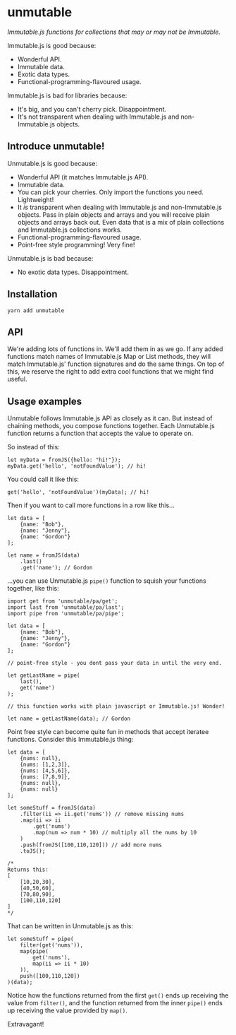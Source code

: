 # unmutable

*Immutable.js functions for collections that may or may not be Immutable.*

Immutable.js is good because:
- Wonderful API.
- Immutable data.
- Exotic data types.
- Functional-programming-flavoured usage.

Immutable.js is bad for libraries because:
- It's big, and you can't cherry pick. Disappointment.
- It's not transparent when dealing with Immutable.js and non-Immutable.js objects.

## Introduce unmutable!

Unmutable.js is good because:
- Wonderful API (it matches Immutable.js API).
- Immutable data.
- You can pick your cherries. Only import the functions you need. Lightweight!
- It *is* transparent when dealing with Immutable.js and non-Immutable.js objects. Pass in plain objects and arrays and you will receive plain objects and arrays back out. Even data that is a mix of plain collections and Immutable.js collections works.
- Functional-programming-flavoured usage.
- Point-free style programming! Very fine!

Unmutable.js is bad because:
- No exotic data types. Disappointment.

## Installation

```
yarn add unmutable
```

## API

We're adding lots of functions in. We'll add them in as we go. If any added functions match names of Immutable.js Map or List methods, they will match Immutable.js' function signatures and do the same things. On top of this, we reserve the right to add extra cool functions that we might find useful.

## Usage examples

Unmutable follows Immutable.js API as closely as it can. But instead of chaining methods, you compose functions together. Each Unmutable.js function returns a function that accepts the value to operate on.

So instead of this:

```
let myData = fromJS({hello: "hi!"});
myData.get('hello', 'notFoundValue'); // hi!
```

You could call it like this:

```
get('hello', 'notFoundValue')(myData); // hi!
```

Then if you want to call more functions in a row like this...

```
let data = [
    {name: "Bob"},
    {name: "Jenny"},
    {name: "Gordon"}
];

let name = fromJS(data)
    .last()
    .get('name'); // Gordon
```

...you can use Unmutable.js `pipe()` function to squish your functions together, like this:

```
import get from 'unmutable/pa/get';
import last from 'unmutable/pa/last';
import pipe from 'unmutable/pa/pipe';

let data = [
    {name: "Bob"},
    {name: "Jenny"},
    {name: "Gordon"}
];

// point-free style - you dont pass your data in until the very end.

let getLastName = pipe(
    last(),
    get('name')
);

// this function works with plain javascript or Immutable.js! Wonder!

let name = getLastName(data); // Gordon

```

Point free style can become quite fun in methods that accept iteratee functions. Consider this Immutable.js thing:

```
let data = [
    {nums: null},
    {nums: [1,2,3]},
    {nums: [4,5,6]},
    {nums: [7,8,9]},
    {nums: null},
    {nums: null}
];

let someStuff = fromJS(data)
    .filter(ii => ii.get('nums')) // remove missing nums
    .map(ii => ii
        .get('nums')
        .map(num => num * 10) // multiply all the nums by 10
    )
    .push(fromJS([100,110,120])) // add more nums
    .toJS();

/*
Returns this:
[
    [10,20,30],
    [40,50,60],
    [70,80,90],
    [100,110,120]
]
*/

```

That can be written in Unmutable.js as this:

```
let someStuff = pipe(
    filter(get('nums')),
    map(pipe(
        get('nums'),
        map(ii => ii * 10)
    )),
    push([100,110,120])
)(data);

```

Notice how the functions returned from the first `get()` ends up receiving the value from `filter()`, and the function returned from the inner `pipe()` ends up receiving the value provided by `map()`.

Extravagant!
